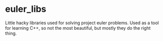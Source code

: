 # euler_libs
Little hacky libraries used for solving project euler problems. Used as a tool
for learning C++, so not the most beautiful, but mostly they do the right
thing.
